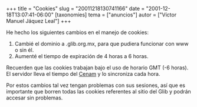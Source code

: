 +++
title = "Cookies"
slug = "20011218130741166"
date = "2001-12-18T13:07:41-06:00"
[taxonomies]
tema = ["anuncios"]
autor = ["Víctor Manuel Jáquez Leal"]
+++

He hecho los siguientes cambios en el manejo de cookies:

1.  Cambié el dominio a .glib.org.mx, para que pudiera funcionar con www
    o sin él.
2.  Aumenté el tiempo de expiración de 4 horas a 6 horas.

Recuerden que las cookies trabajan bajo el uso de horario GMT (-6
horas). El servidor lleva el tiempo del [Cenam](http://www.cenam.mx) y
lo sincroniza cada hora.

Por estos cambios tal vez tengan problemas con sus sesiones, así que es
importante que borren todas las cookies referentes al sitio del Glib y
podrán accesar sin problemas.

